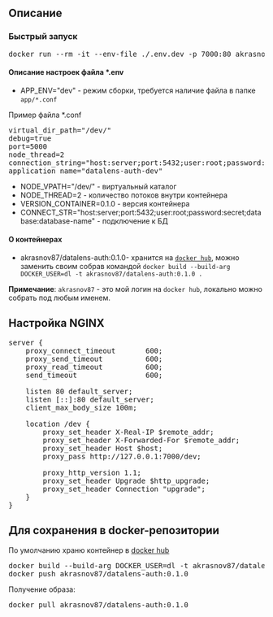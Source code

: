 ## Описание

### Быстрый запуск
<pre>
docker run --rm -it --env-file ./.env.dev -p 7000:80 akrasnov87/datalens-auth:0.1.0
</pre>

#### Описание настроек файла *.env
- APP_ENV="dev" - режим сборки, требуется наличие файла в папке `app/*.conf`

Пример файла *.conf
<pre>
virtual_dir_path="/dev/"
debug=true
port=5000
node_thread=2
connection_string="host:server;port:5432;user:root;password:secret;database:database-name"
application_name="datalens-auth-dev"
</pre>

- NODE_VPATH="/dev/" - виртуальный каталог
- NODE_THREAD=2 - количество потоков внутри контейнера
- VERSION_CONTAINER=0.1.0 - версия контейнера
- CONNECT_STR="host:server;port:5432;user:root;password:secret;database:database-name" - подключение к БД

#### О контейнерах
- akrasnov87/datalens-auth:0.1.0- хранится на [`docker hub`](https://hub.docker.com/repository/docker/akrasnov87/datalens-auth/general), можно заменить своим собрав командой `docker build --build-arg DOCKER_USER=dl -t akrasnov87/datalens-auth:0.1.0 .`

__Примечание__: `akrasnov87` - это мой логин на `docker hub`, локально можно собрать под любым именем.

## Настройка NGINX

<pre>
server {
    proxy_connect_timeout       600;
    proxy_send_timeout          600;
    proxy_read_timeout          600;
    send_timeout                600;

    listen 80 default_server;
    listen [::]:80 default_server;
    client_max_body_size 100m;

    location /dev {
        proxy_set_header X-Real-IP $remote_addr;
        proxy_set_header X-Forwarded-For $remote_addr;
        proxy_set_header Host $host;
        proxy_pass http://127.0.0.1:7000/dev;

        proxy_http_version 1.1;
        proxy_set_header Upgrade $http_upgrade;
        proxy_set_header Connection "upgrade";
    }
}
</pre>

## Для сохранения в docker-репозитории

По умолчанию храню контейнер в [docker hub](https://hub.docker.com/repository/docker/akrasnov87/skr/general)

<pre>
docker build --build-arg DOCKER_USER=dl -t akrasnov87/datalens-auth:0.1.0 .
docker push akrasnov87/datalens-auth:0.1.0
</pre>

Получение образа:
<pre>
docker pull akrasnov87/datalens-auth:0.1.0
</pre>